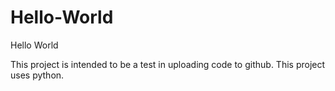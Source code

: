 # Hello-World
Hello World

This project is intended to be a test in uploading code to github. This project uses python. 
